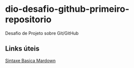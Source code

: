 # dio-desafio-github-primeiro-repositorio
Desafio de Projeto sobre Git/GitHub

## Links úteis
[Sintaxe Basica Mardown](https://www.markdownguide.org/basic-syntax/)
